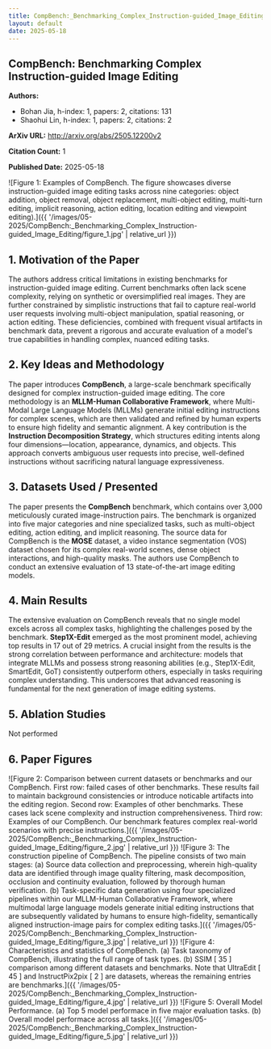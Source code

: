 ```yaml
---
title: CompBench:_Benchmarking_Complex_Instruction-guided_Image_Editing
layout: default
date: 2025-05-18
---
```

## CompBench: Benchmarking Complex Instruction-guided Image Editing
**Authors:**
- Bohan Jia, h-index: 1, papers: 2, citations: 131
- Shaohui Lin, h-index: 1, papers: 2, citations: 2

**ArXiv URL:** http://arxiv.org/abs/2505.12200v2

**Citation Count:** 1

**Published Date:** 2025-05-18

![Figure 1: Examples of CompBench. The figure showcases diverse instruction-guided image editing tasks across nine categories: object addition, object removal, object replacement, multi-object editing, multi-turn editing, implicit reasoning, action editing, location editing and viewpoint editing).]({{ '/images/05-2025/CompBench:_Benchmarking_Complex_Instruction-guided_Image_Editing/figure_1.jpg' | relative_url }})
## 1. Motivation of the Paper
The authors address critical limitations in existing benchmarks for instruction-guided image editing. Current benchmarks often lack scene complexity, relying on synthetic or oversimplified real images. They are further constrained by simplistic instructions that fail to capture real-world user requests involving multi-object manipulation, spatial reasoning, or action editing. These deficiencies, combined with frequent visual artifacts in benchmark data, prevent a rigorous and accurate evaluation of a model's true capabilities in handling complex, nuanced editing tasks.

## 2. Key Ideas and Methodology
The paper introduces **CompBench**, a large-scale benchmark specifically designed for complex instruction-guided image editing. The core methodology is an **MLLM-Human Collaborative Framework**, where Multi-Modal Large Language Models (MLLMs) generate initial editing instructions for complex scenes, which are then validated and refined by human experts to ensure high fidelity and semantic alignment. A key contribution is the **Instruction Decomposition Strategy**, which structures editing intents along four dimensions—location, appearance, dynamics, and objects. This approach converts ambiguous user requests into precise, well-defined instructions without sacrificing natural language expressiveness.

## 3. Datasets Used / Presented
The paper presents the **CompBench** benchmark, which contains over 3,000 meticulously curated image-instruction pairs. The benchmark is organized into five major categories and nine specialized tasks, such as multi-object editing, action editing, and implicit reasoning. The source data for CompBench is the **MOSE** dataset, a video instance segmentation (VOS) dataset chosen for its complex real-world scenes, dense object interactions, and high-quality masks. The authors use CompBench to conduct an extensive evaluation of 13 state-of-the-art image editing models.

## 4. Main Results
The extensive evaluation on CompBench reveals that no single model excels across all complex tasks, highlighting the challenges posed by the benchmark. **Step1X-Edit** emerged as the most prominent model, achieving top results in 17 out of 29 metrics. A crucial insight from the results is the strong correlation between performance and architecture: models that integrate MLLMs and possess strong reasoning abilities (e.g., Step1X-Edit, SmartEdit, GoT) consistently outperform others, especially in tasks requiring complex understanding. This underscores that advanced reasoning is fundamental for the next generation of image editing systems.

## 5. Ablation Studies
Not performed

## 6. Paper Figures
![Figure 2: Comparison between current datasets or benchmarks and our CompBench. First row: failed cases of other benchmarks. These results fail to maintain background consistencies or introduce noticable artifacts into the editing region. Second row: Examples of other benchmarks. These cases lack scene complexity and instruction comprehensiveness. Third row: Examples of our CompBench. Our benchmark features complex real-world scenarios with precise instructions.]({{ '/images/05-2025/CompBench:_Benchmarking_Complex_Instruction-guided_Image_Editing/figure_2.jpg' | relative_url }})
![Figure 3: The construction pipeline of CompBench. The pipeline consists of two main stages: (a) Source data collection and preprocessing, wherein high-quality data are identified through image quality filtering, mask decomposition, occlusion and continuity evaluation, followed by thorough human verification. (b) Task-specific data generation using four specialized pipelines within our MLLM-Human Collaborative Framework, where multimodal large language models generate initial editing instructions that are subsequently validated by humans to ensure high-fidelity, semantically aligned instruction-image pairs for complex editing tasks.]({{ '/images/05-2025/CompBench:_Benchmarking_Complex_Instruction-guided_Image_Editing/figure_3.jpg' | relative_url }})
![Figure 4: Characteristics and statistics of CompBench. (a) Task taxonomy of CompBench, illustrating the full range of task types. (b) SSIM [ 35 ] comparison among different datasets and benchmarks. Note that UltraEdit [ 45 ] and InstructPix2pix [ 2 ] are datasets, whereas the remaining entries are benchmarks.]({{ '/images/05-2025/CompBench:_Benchmarking_Complex_Instruction-guided_Image_Editing/figure_4.jpg' | relative_url }})
![Figure 5: Overall Model Performance. (a) Top 5 model performace in five major evaluation tasks. (b) Overall model performace across all tasks.]({{ '/images/05-2025/CompBench:_Benchmarking_Complex_Instruction-guided_Image_Editing/figure_5.jpg' | relative_url }})
